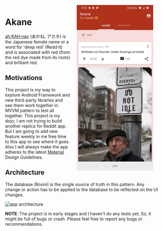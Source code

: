 
<img src="art/screen-01.jpeg" width="250" align="right" hspace="20">

# Akane 

[ah·KAH·nay](https://en.wikipedia.org/wiki/Akane) (あかね, アカネ) is the Japanese female name or a word for 'deep red' (Redd·it) and is associated with red (from the red dye made from its roots) and brilliant red.

## Motivations
This project is my way to explore Android Framework and new third-party libraries and see them work together in MVVM pattern to test all together.
This project is my dojo; I am not trying to build another replica for Reddit app. But I am going to add new feature weekly in me free time to this app to see where it goes. Also I will always make the app adheres to the latest [Material](https://material.io/) Design Guidelines.






## Architecture 
The database (Room) is the single source of truth in this pattern. Any change or action has to be applied to the database to be reflected on the UI changes.

![app architecture](https://github.com/amrro/akane/blob/master/art/pattern.png)


**NOTE**: The project is in early stages and I haven't do any tests yet; So, it might be full of bugs or crash. Please feel free to report any bugs or recommendations.
